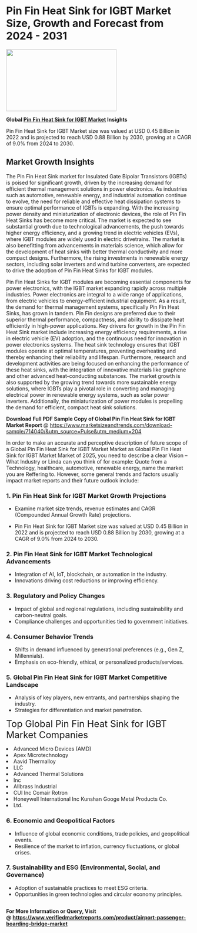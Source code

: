 <H1>Pin Fin Heat Sink for IGBT Market Size, Growth and Forecast from 2024 - 2031</H1><img class="aligncenter size-medium wp-image-584254" src="https://thirdeyenews.in/wp-content/uploads/2024/09/Global-Market-Research-300x168.jpeg" alt="" width="300" height="168" /><p><strong>Global&nbsp;<a href="https://www.marketsizeandtrends.com/download-sample/714040/&amp;utm_source=Pulse&amp;utm_medium=204">Pin Fin Heat Sink for IGBT Market</a> Insights</strong></p><p>Pin Fin Heat Sink for IGBT Market size was valued at USD 0.45 Billion in 2022 and is projected to reach USD 0.88 Billion by 2030, growing at a CAGR of 9.0% from 2024 to 2030.</p><p><h2>Market Growth Insights</h2> <p>The Pin Fin Heat Sink market for Insulated Gate Bipolar Transistors (IGBTs) is poised for significant growth, driven by the increasing demand for efficient thermal management solutions in power electronics. As industries such as automotive, renewable energy, and industrial automation continue to evolve, the need for reliable and effective heat dissipation systems to ensure optimal performance of IGBTs is expanding. With the increasing power density and miniaturization of electronic devices, the role of Pin Fin Heat Sinks has become more critical. The market is expected to see substantial growth due to technological advancements, the push towards higher energy efficiency, and a growing trend in electric vehicles (EVs), where IGBT modules are widely used in electric drivetrains. The market is also benefitting from advancements in materials science, which allow for the development of heat sinks with better thermal conductivity and more compact designs. Furthermore, the rising investments in renewable energy sectors, including solar inverters and wind turbine converters, are expected to drive the adoption of Pin Fin Heat Sinks for IGBT modules. </p> <p>Pin Fin Heat Sinks for IGBT modules are becoming essential components for power electronics, with the IGBT market expanding rapidly across multiple industries. Power electronics are integral to a wide range of applications, from electric vehicles to energy-efficient industrial equipment. As a result, the demand for thermal management systems, specifically Pin Fin Heat Sinks, has grown in tandem. Pin Fin designs are preferred due to their superior thermal performance, compactness, and ability to dissipate heat efficiently in high-power applications. Key drivers for growth in the Pin Fin Heat Sink market include increasing energy efficiency requirements, a rise in electric vehicle (EV) adoption, and the continuous need for innovation in power electronics systems. The heat sink technology ensures that IGBT modules operate at optimal temperatures, preventing overheating and thereby enhancing their reliability and lifespan. Furthermore, research and development activities are being focused on enhancing the performance of these heat sinks, with the integration of innovative materials like graphene and other advanced heat-conducting substances. The market growth is also supported by the growing trend towards more sustainable energy solutions, where IGBTs play a pivotal role in converting and managing electrical power in renewable energy systems, such as solar power inverters. Additionally, the miniaturization of power modules is propelling the demand for efficient, compact heat sink solutions. </p><p><span class=""><strong>Download Full PDF Sample Copy of Global Pin Fin Heat Sink for IGBT Market Report</strong> @ <a href="https://www.marketsizeandtrends.com/download-sample/714040/&amp;utm_source=Pulse&amp;utm_medium=204" target="_blank">https://www.marketsizeandtrends.com/download-sample/714040/&amp;utm_source=Pulse&amp;utm_medium=204</a></span></p><p>In order to make an accurate and perceptive description of future scope of a Global&nbsp;Pin Fin Heat Sink for IGBT Market Market as Global&nbsp;Pin Fin Heat Sink for IGBT Market Market of 2025, you need to describe a clear Vision &ndash; What Industry or Linda can you think of for example: Quote from a Technology, healthcare, automotive, renewable energy, name the market you are Reffering to. However, some general trends and factors usually impact market reports and their future outlook include:</p><h3>1.&nbsp;<strong>Pin Fin Heat Sink for IGBT Market Growth Projections</strong></h3><ul><li>Examine market size trends, revenue estimates and CAGR (Compounded Annual Growth Rate) projections.</li><li><p>Pin Fin Heat Sink for IGBT Market size was valued at USD 0.45 Billion in 2022 and is projected to reach USD 0.88 Billion by 2030, growing at a CAGR of 9.0% from 2024 to 2030.</p></li></ul><h3>2.&nbsp;<strong>Pin Fin Heat Sink for IGBT Market Technological Advancements</strong></h3><ul><li>Integration of AI, IoT, blockchain, or automation in the industry.</li><li>Innovations driving cost reductions or improving efficiency.</li></ul><h3>3.&nbsp;<strong>Regulatory and Policy Changes</strong></h3><ul><li>Impact of global and regional regulations, including sustainability and carbon-neutral goals.</li><li>Compliance challenges and opportunities tied to government initiatives.</li></ul><h3>4.&nbsp;<strong>Consumer Behavior Trends</strong></h3><ul><li>Shifts in demand influenced by generational preferences (e.g., Gen Z, Millennials).</li><li>Emphasis on eco-friendly, ethical, or personalized products/services.</li></ul><h3>5.&nbsp;<strong>Global Pin Fin Heat Sink for IGBT Market Competitive Landscape</strong></h3><ul><li>Analysis of key players, new entrants, and partnerships shaping the industry.</li><li>Strategies for differentiation and market penetration.</li></ul><p data-pm-slice="1 1 []"><span style="color: inherit; font-family: inherit; font-size: 25px;">Top Global Pin Fin Heat Sink for IGBT Market Companies</span></p><div class="" data-test-id=""><p><li>Advanced Micro Devices (AMD)</li><li> Apex Microtechnology</li><li> Aavid Thermalloy</li><li> LLC</li><li> Advanced Thermal Solutions</li><li> Inc</li><li> Allbrass Industrial</li><li> CUI Inc Comair Rotron</li><li> Honeywell International Inc Kunshan Googe Metal Products Co.</li><li> Ltd.</li></p></div><h3>6.&nbsp;<strong>Economic and Geopolitical Factors</strong></h3><ul><li>Influence of global economic conditions, trade policies, and geopolitical events.</li><li>Resilience of the market to inflation, currency fluctuations, or global crises.</li></ul><h3>7.&nbsp;<strong>Sustainability and ESG (Environmental, Social, and Governance)</strong></h3><ul><li>Adoption of sustainable practices to meet ESG criteria.</li><li>Opportunities in green technologies and circular economy principles.</li></ul><h2><strong style="font-size: 14px;">For More Information or Query, Visit @&nbsp;</strong><a style="background-color: #ffffff; font-size: 14px;" href="https://www.marketsizeandtrends.com/report/pin-fin-heat-sink-for-igbt-market/" target="_blank">https://www.verifiedmarketreports.com/product/airport-passenger-boarding-bridge-market</a></h2>
